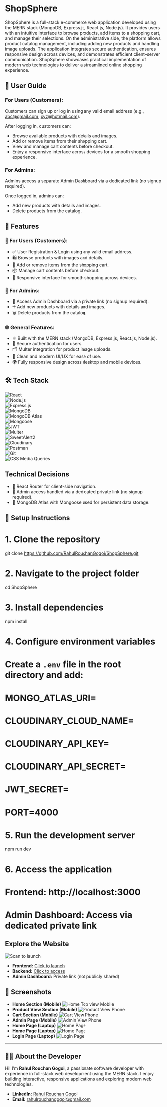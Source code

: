 # ShopSphere
ShopSphere is a full-stack e-commerce web application developed using the MERN stack (MongoDB, Express.js, React.js, Node.js). It provides users with an intuitive interface to browse products, add items to a shopping cart, and manage their selections. On the administrative side, the platform allows product catalog management, including adding new products and handling image uploads. The application integrates secure authentication, ensures responsive design across devices, and demonstrates efficient client–server communication. ShopSphere showcases practical implementation of modern web technologies to deliver a streamlined online shopping experience.

## 👥 User Guide
### For Users (Customers):
Customers can sign up or log in using any valid email address (e.g., abc@gmail.com, xyz@hotmail.com).

After logging in, customers can:
* Browse available products with details and images.
* Add or remove items from their shopping cart.
* View and manage cart contents before checkout.
* Enjoy a responsive interface across devices for a smooth shopping experience.

### For Admins:
Admins access a separate Admin Dashboard via a dedicated link (no signup required).

Once logged in, admins can:
* Add new products with details and images.
* Delete products from the catalog.

## 🚀 Features
### 🛒 For Users (Customers):
* ✅ User Registration & Login using any valid email address.
* 🛍️ Browse products with images and details.
* 🛒 Add or remove items from the shopping cart.
* 📦 Manage cart contents before checkout.
* 📱 Responsive interface for smooth shopping across devices.

### 🔐 For Admins:
* 🔗 Access Admin Dashboard via a private link (no signup required).
* ➕ Add new products with details and images.
* 🗑️ Delete products from the catalog.

### 🌐 General Features:
* ⚛️ Built with the MERN stack (MongoDB, Express.js, React.js, Node.js).
* 🔐 Secure authentication for users.
* 🗂️ Multer integration for product image uploads.
* 🎨 Clean and modern UI/UX for ease of use.
* 🌍 Fully responsive design across desktop and mobile devices.

## 🛠️ Tech Stack
![React](https://img.shields.io/badge/React-20232A?style=for-the-badge&logo=react&logoColor=61DAFB)  
![Node.js](https://img.shields.io/badge/Node.js-339933?style=for-the-badge&logo=node.js&logoColor=white)  
![Express.js](https://img.shields.io/badge/Express.js-000000?style=for-the-badge&logo=express&logoColor=white)  
![MongoDB](https://img.shields.io/badge/MongoDB-47A248?style=for-the-badge&logo=mongodb&logoColor=white)  
![MongoDB Atlas](https://img.shields.io/badge/MongoDB-Atlas-47A248?style=for-the-badge&logo=mongodb&logoColor=white)  
![Mongoose](https://img.shields.io/badge/Mongoose-880000?style=for-the-badge&logo=mongodb&logoColor=white)  
![JWT](https://img.shields.io/badge/JWT-000000?style=for-the-badge&logo=jsonwebtokens&logoColor=white)  
![Multer](https://img.shields.io/badge/Multer-FF6F00?style=for-the-badge&logoColor=white)  
![SweetAlert2](https://img.shields.io/badge/SweetAlert2-FF6F61?style=for-the-badge&logoColor=white)  
![Cloudinary](https://img.shields.io/badge/Cloudinary-323232?style=for-the-badge&logoColor=white)  
![Postman](https://img.shields.io/badge/Postman-FF6C37?style=for-the-badge&logo=postman&logoColor=white)  
![Git](https://img.shields.io/badge/Git-F05032?style=for-the-badge&logo=git&logoColor=white)  
![CSS Media Queries](https://img.shields.io/badge/CSS-MediaQueries-1572B6?style=for-the-badge&logo=css3&logoColor=white)

## Technical Decisions
* 🔀 React Router for client-side navigation.
* 🔐 Admin access handled via a dedicated private link (no signup required).
* 💾 MongoDB Atlas with Mongoose used for persistent data storage.

## 🧾 Setup Instructions
# 1. Clone the repository
git clone https://github.com/RahulRouchanGogoi/ShopSphere.git

# 2. Navigate to the project folder
cd ShopSphere

# 3. Install dependencies
npm install

# 4. Configure environment variables
# Create a `.env` file in the root directory and add:
# MONGO_ATLAS_URI=<Your MongoDB Atlas connection string>
# CLOUDINARY_CLOUD_NAME=<Your Cloudinary cloud name>
# CLOUDINARY_API_KEY=<Your Cloudinary API key>
# CLOUDINARY_API_SECRET=<Your Cloudinary API secret>
# JWT_SECRET=<Your JWT secret key>
# PORT=4000

# 5. Run the development server
npm run dev

# 6. Access the application
# Frontend: http://localhost:3000
# Admin Dashboard: Access via dedicated private link

## Explore the Website
![Scan to launch](https://github.com/RahulRouchanGogoi/ShopSphere-Ecom-Using-MERN/blob/main/Readme%20Images/ShopSphere-512.png)

- **Frontend:** [Click to launch](https://shopsphere-ecom-frontend.onrender.com)  
- **Backend:** [Click to access](https://shopsphere-ecom-backend.onrender.com)  
- **Admin Dashboard:** Private link (not publicly shared)

## 📸 Screenshots
- **Home Section (Mobile)** ![Home Top view Mobile](https://github.com/RahulRouchanGogoi/ShopSphere-Ecom-Using-MERN/blob/main/Readme%20Images/1.jpg)
- **Product View Section (Mobile)** ![Product View Phone](https://github.com/RahulRouchanGogoi/ShopSphere-Ecom-Using-MERN/blob/main/Readme%20Images/2.jpg)
- **Cart Section (Mobile)** ![Cart View Phone](https://github.com/RahulRouchanGogoi/ShopSphere-Ecom-Using-MERN/blob/main/Readme%20Images/3.png)
- **Admin Page (Mobile)** ![Admin View Phone](https://github.com/RahulRouchanGogoi/ShopSphere-Ecom-Using-MERN/blob/main/Readme%20Images/A4.jpg)
- **Home Page (Laptop)** ![Home Page](https://github.com/RahulRouchanGogoi/ShopSphere-Ecom-Using-MERN/blob/main/Readme%20Images/L1.png)
- **Home Page (Laptop)** ![Home Page](https://github.com/RahulRouchanGogoi/ShopSphere-Ecom-Using-MERN/blob/main/Readme%20Images/L2.png)
- **Login Page (Laptop)** ![Login Page](https://github.com/RahulRouchanGogoi/ShopSphere-Ecom-Using-MERN/blob/main/Readme%20Images/L3.png)

---

## 👨‍💻 About the Developer
Hi! I’m **Rahul Rouchan Gogoi**, a passionate software developer with experience in full-stack web development using the MERN stack. I enjoy building interactive, responsive applications and exploring modern web technologies.

- **LinkedIn:** [Rahul Rouchan Gogoi](http://www.linkedin.com/in/rahul-rouchan-gogoi-04072001r)  
- **Email:** rahulrouchangogoi@gmail.com
